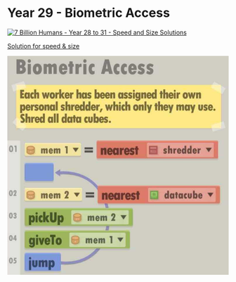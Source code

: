 # Year 29 - Biometric Access

[![7 Billion Humans - Year 28 to 31 - Speed and Size Solutions](https://img.youtube.com/vi/sjisK56tksw/0.jpg)](https://www.youtube.com/watch?v=sjisK56tksw&t=96s)

[Solution for speed & size](solution.txt)

![Solution for speed & size](solution.JPEG "Year 29")